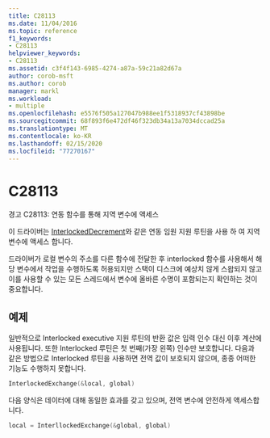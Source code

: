 ```yaml
---
title: C28113
ms.date: 11/04/2016
ms.topic: reference
f1_keywords:
- C28113
helpviewer_keywords:
- C28113
ms.assetid: c3f4f143-6985-4274-a87a-59c21a82d67a
author: corob-msft
ms.author: corob
manager: markl
ms.workload:
- multiple
ms.openlocfilehash: e5576f505a127047b988ee1f5318937cf43898be
ms.sourcegitcommit: 68f893f6e472df46f323db34a13a7034dccad25a
ms.translationtype: MT
ms.contentlocale: ko-KR
ms.lasthandoff: 02/15/2020
ms.locfileid: "77270167"
---
```

# <a name="c28113"></a>C28113
경고 C28113: 연동 함수를 통해 지역 변수에 액세스

 이 드라이버는 [InterlockedDecrement](/windows-hardware/drivers/ddi/content/wdm/nf-wdm-interlockeddecrement)와 같은 연동 임원 지원 루틴을 사용 하 여 지역 변수에 액세스 합니다.

 드라이버가 로컬 변수의 주소를 다른 함수에 전달한 후 interlocked 함수를 사용해서 해당 변수에서 작업을 수행하도록 허용되지만 스택이 디스크에 예상치 않게 스왑되지 않고 이를 사용할 수 있는 모든 스레드에서 변수에 올바른 수명이 포함되는지 확인하는 것이 중요합니다.

## <a name="example"></a>예제
 일반적으로 Interlocked executive 지원 루틴의 반환 값은 입력 인수 대신 이후 계산에 사용됩니다. 또한 Interlocked 루틴은 첫 번째(가장 왼쪽) 인수만 보호합니다. 다음과 같은 방법으로 Interlocked 루틴을 사용하면 전역 값이 보호되지 않으며, 종종 어떠한 기능도 수행하지 못합니다.

```cpp
InterlockedExchange(&local, global)
```

 다음 양식은 데이터에 대해 동일한 효과를 갖고 있으며, 전역 변수에 안전하게 액세스합니다.

```cpp
local = InterllockedExchange(&global, global)
```
